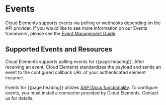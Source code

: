 # Events

Cloud Elements supports events via polling or webhooks depending on the API provider. If you would like to see more information on our Events framework, please see the [Event Management Guide](/docs/platform/event-management/index.html).

## Supported Events and Resources

Cloud Elements supports polling events for {{page.heading}}. After receiving an event, Cloud Elements standardizes the payload and sends an event to the configured callback URL of your authenticated element instance.

Events for {{page.heading}} utilizes [SAP IDocs functionality](https://help.sap.com/doc/saphelp_di46c2/4.6C2/en-US/72/c18ee5546a11d182cc0000e829fbfe/frameset.htm). To configure events, you must install a connector provided by Cloud Elements. Contact us for details.